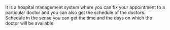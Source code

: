 It is a hospital management system where you can fix your appointment to a particular doctor and you can also get the schedule of the doctors. Schedule in the sense you can get the time and the days on which the doctor will be available
